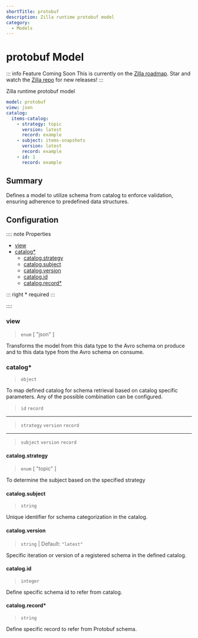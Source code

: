 ```yaml
---
shortTitle: protobuf
description: Zilla runtime protobuf model
category:
  - Models
---
```


# protobuf Model

::: info Feature Coming Soon <HopeIcon icon="fas fa-circle-right"/>
This is currently on the [Zilla roadmap](https://github.com/orgs/aklivity/projects/4). Star and watch the [Zilla repo](https://github.com/aklivity/zilla/releases) for new releases!
:::

Zilla runtime protobuf model

```yaml {1}
model: protobuf
view: json
catalog:
  items-catalog:
    - strategy: topic
      version: latest
      record: example
    - subject: items-snapshots
      version: latest
      record: example
    - id: 1
      record: example
```

## Summary

Defines a model to utilize schema from catalog to enforce validation, ensuring adherence to predefined data structures.

## Configuration

:::: note Properties

- [view](#view)
- [catalog\*](#catalog)
  - [catalog.strategy](#catalog-strategy)
  - [catalog.subject](#catalog-subject)
  - [catalog.version](#catalog-version)
  - [catalog.id](#catalog-id)
  - [catalog.record\*](#catalog-record)

::: right
\* required
:::

::::

### view

> `enum` [ "json" ]

Transforms the model from this data type to the Avro schema on produce and to this data type from the Avro schema on consume.

### catalog\*

> `object`

To map defined catalog for schema retrieval based on catalog specific parameters. Any of the possible combination can be configured.

> `id`
> `record`
-----
> `strategy`
> `version`
> `record`
-----
> `subject`
> `version`
> `record`

#### catalog.strategy

> `enum` [ "topic" ]

To determine the subject based on the specified strategy

#### catalog.subject

> `string`

Unique identifier for schema categorization in the catalog.

#### catalog.version

> `string` | Default: `"latest"`

Specific iteration or version of a registered schema in the defined catalog.

#### catalog.id

> `integer`

Define specific schema id to refer from catalog.

#### catalog.record\*

> `string`

Define specific record to refer from Protobuf schema.
